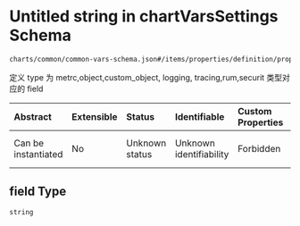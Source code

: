 # Untitled string in chartVarsSettings Schema

```txt
charts/common/common-vars-schema.json#/items/properties/definition/properties/field
```

定义 type 为 metrc,object,custom\_object, logging, tracing,rum,securit 类型对应的 field

| Abstract            | Extensible | Status         | Identifiable            | Custom Properties | Additional Properties | Access Restrictions | Defined In                                                                                       |
| :------------------ | :--------- | :------------- | :---------------------- | :---------------- | :-------------------- | :------------------ | :----------------------------------------------------------------------------------------------- |
| Can be instantiated | No         | Unknown status | Unknown identifiability | Forbidden         | Allowed               | none                | [common-vars-schema.json\*](../out/charts/common/common-vars-schema.json "open original schema") |

## field Type

`string`
